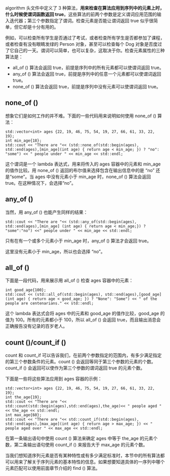 
algorithm 头文件中定义了 3 种算法，**用来检查在算法应用到序列中的元素上时，什么时候使谓词函数返回 true**。这些算法的前两个参数是定义谓词应用范围的输入迭代器；第三个参数指定了谓词。检查元素是否能让谓词返回 true 似乎很简单，但它却是十分有用的。

例如，可以检查所有学生是否通过了考试，或者检查所有学生是否都参加了课程，或者检查有没有眼睛发绿的 Person 对象，甚至可以检查每个 Dog 对象是否度过了它自己的一天。谓词可以简单，也可以复杂，这取决于你。检查元素属性的三种算法是：
* all_of () 算法会返回 true，前提是序列中的所有元素都可以使谓词返回 true。
* any_of () 算法会返回 true，前提是序列中的任意一个元素都可以使谓词返回 true。
* none_of () 算法会返回 true，前提是序列中没有元素可以使谓词返回 true。

## none_of ()

想象它们是如何工作的并不难。下面的一些代码用来说明如何使用 none_of () 算法：
```
std::vector<int> ages {22, 19, 46, 75, 54, 19, 27, 66, 61, 33, 22, 19};
int min_age{18};
std::cout << "There are "<< (std::none_of(std::begin(ages), std::end(ages),[min_age](int age) { return age < min_age; }) ? "no": "some") << " people under " << min_age << std::endl;
```

这个谓词是一个 lambda 表达式，用来将传入的 ages 容器中的元素和 min_age 的值作比较。用 none_of () 返回的布尔值来选择包含在输出信息中的是 “no” 还是“some”。当 ages 中没有元素小于 min_age 时，none_of () 算法会返回 true。在这种情况下，会选择“no”。

## any_of ()

当然，用 any_of () 也能产生同样的结果：
```
std::cout << "There are "<< (std::any_of(std::begin(ages), std::end(ages),[min_age] (int age) { return age < min_age;}) ? "some":"no") <<" people under " << min_age << std::endl;
```

只有在有一个或多个元素小于 min_age 时，any_of () 算法才会返回 true。

这里没有元素小于 min_age，所以也会选择 “no”。

## all_of ()

下面是一段代码，用来展示用 all_of () 检查 ages 容器中的元素：
```
int good_age{100};
std::cout << (std::all_of(std::begin(ages), std::end(ages),[good_age] (int age) { return age < good_age; }) ? "None": "Some") << " of the people are centenarians." << std::endl;
```

这个 lambda 表达式会将 ages 中的元素和 good_age 的值作比较，good_age 的值为 100。所有的元素都小于 100，所以 all_of () 会返回 true，而且输出消息会正确报告没有记录的百岁老人。

## count ()/count_if ()

count 和 count_if 可以告诉我们，在前两个参数指定的范围内，有多少满足指定的第三个参数条件的元素。count () 会返回等同于第三个参数的元素的个数。count_if () 会返回可以使作为第三个参数的谓词返回 true 的元素个数。

下面是一些将这些算法应用到 ages 容器的示例：
```
std::vector<int> ages {22, 19, 46, 75, 54, 19, 27, 66, 61, 33, 22, 19};
int the_age{19};
std::cout << "There are "<< std::count(std::begin(ages),std::end(ages),the_age)<< " people aged "<< the_age << std::endl;
int max_age{60};
std::cout << "There are "<< std::count_if(std::begin(ages), std::end(ages),[max_age](int age) { return age > max_age; }) << " people aged over " << max_age << std::endl;
```

在第一条输出语句中使用 count () 算法来确定 ages 中等于 the_age 的元素个数，第二条输出语句使用 count_if () 来报告大于 max_age 的元素个数。

当我们想知道序列元素是否有某种特性或有多少满足标准时，本节中的所有算法都可以用来了解关于序列元素的基本特性的信息。如果想要知道具体的一序列中哪个元素匹配可以使用前面章节介绍的 find () 算法。